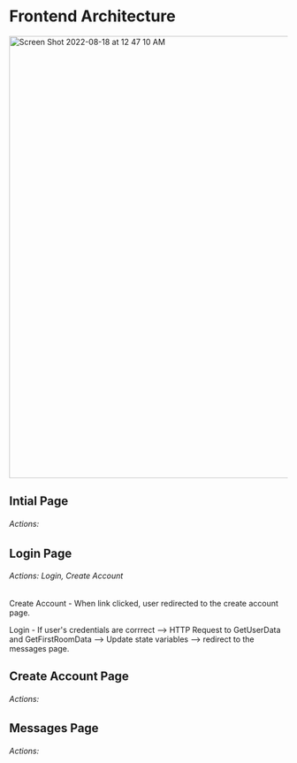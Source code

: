 # Frontend Architecture

<img width="800" alt="Screen Shot 2022-08-18 at 12 47 10 AM" src="https://user-images.githubusercontent.com/68403991/185296033-635606b4-d84c-458c-be08-59b64e797145.png">

## Intial Page

###### Actions:

## Login Page

###### Actions: Login, Create Account

Create Account - When link clicked, user redirected to the create account page.

Login - If user's credentials are corrrect --> HTTP Request to GetUserData and GetFirstRoomData --> Update state variables --> redirect to the messages page.

## Create Account Page

###### Actions:

## Messages Page

###### Actions:
